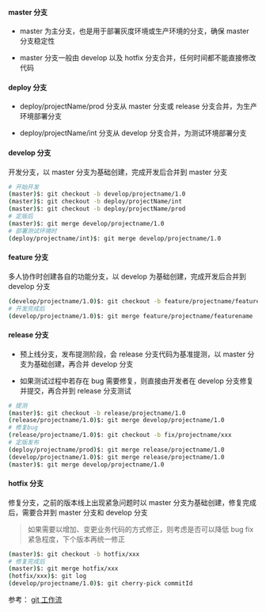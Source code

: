 #### master 分支

- master 为主分支，也是用于部署灰度环境或生产环境的分支，确保 master 分支稳定性

- master 分支一般由 develop 以及 hotfix 分支合并，任何时间都不能直接修改代码

#### deploy 分支

- deploy/projectName/prod 分支从 master 分支或 release 分支合并，为生产环境部署分支

- deploy/projectName/int 分支从 develop 分支合并，为测试环境部署分支

#### develop 分支

开发分支，以 master 分支为基础创建，完成开发后合并到 master 分支

```bash
# 开始开发
(master)$: git checkout -b develop/projectname/1.0
(master)$: git checkout -b deploy/projectName/int
(master)$: git checkout -b deploy/projectName/prod
# 定版后
(master)$: git merge develop/projectname/1.0
# 部署测试环境时
(deploy/projectname/int)$: git merge develop/projectname/1.0
```

#### feature 分支

多人协作时创建各自的功能分支，以 develop 为基础创建，完成开发后合并到 develop 分支

```bash
(develop/projectname/1.0)$: git checkout -b feature/projectname/featurename
# 开发完成后
(develop/projectname/1.0)$: git merge feature/projectname/featurename
```

#### release 分支

- 预上线分支，发布提测阶段，会 release 分支代码为基准提测，以 master 分支为基础创建，再合并 develop 分支

- 如果测试过程中若存在 bug 需要修复，则直接由开发者在 develop 分支修复并提交，再合并到 release 分支测试

```bash
# 提测
(master)$: git checkout -b release/projectname/1.0
(release/projectname/1.0)$: git merge develop/projectname/1.0
# 修复bug
(release/projectname/1.0)$: git checkout -b fix/projectname/xxx
# 定版发布
(deploy/projectname/prod)$: git merge release/projectname/1.0
(develop/projectname/1.0)$: git merge release/projectname/1.0
(master)$: git merge develop/projectname/1.0
```

#### hotfix 分支

修复分支，之前的版本线上出现紧急问题时以 master 分支为基础创建，修复完成后，需要合并到 master 分支和 develop 分支

> 如果需要以增加、变更业务代码的方式修正，则考虑是否可以降低 bug fix 紧急程度，下个版本再统一修正

```bash
(master)$: git checkout -b hotfix/xxx
# 修复完成后
(master)$: git merge hotfix/xxx
(hotfix/xxx)$: git log
(develop/projectname/1.0)$: git cherry-pick commitId
```

参考：
[git 工作流](http://www.ruanyifeng.com/blog/2015/12/git-workflow.html)
